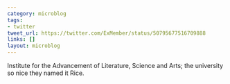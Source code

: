 ```yaml
---
category: microblog
tags:
- twitter
tweet_url: https://twitter.com/ExMember/status/50795677516709888
links: []
layout: microblog
---
```

Institute for the Advancement of Literature, Science and Arts; the university so nice they named it Rice.
